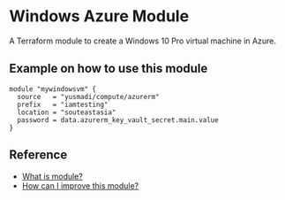 # Windows Azure Module
A Terraform module to create a Windows 10 Pro virtual machine in Azure.

## Example on how to use this module
```
module "mywindowsvm" {
  source   = "yusmadi/compute/azurerm"
  prefix   = "iamtesting"
  location = "souteastasia"
  password = data.azurerm_key_vault_secret.main.value
}
```

## Reference

* [What is module?](https://www.terraform.io/docs/configuration/modules.html)
* [How can I improve this module?](https://help.github.com/en/github/collaborating-with-issues-and-pull-requests/proposing-changes-to-your-work-with-pull-requests)